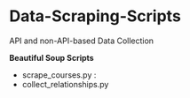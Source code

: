 # Data-Scraping-Scripts
API and non-API-based Data Collection 

**Beautiful Soup Scripts**

- scrape_courses.py : 
- collect_relationships.py
